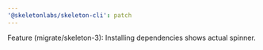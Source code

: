 ```yaml
---
'@skeletonlabs/skeleton-cli': patch
---
```


Feature (migrate/skeleton-3): Installing dependencies shows actual spinner.
